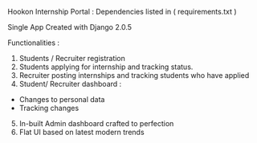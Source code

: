 Hookon Internship Portal :
Dependencies listed in ( requirements.txt )

Single App Created with Django 2.0.5

Functionalities :

1. Students / Recruiter registration
2. Students applying for internship and tracking status.
3. Recruiter posting internships and tracking students who have applied
4. Student/ Recruiter dashboard :
- Changes to personal data
- Tracking changes
5. In-built Admin dashboard crafted to perfection
6. Flat UI based on latest modern trends
